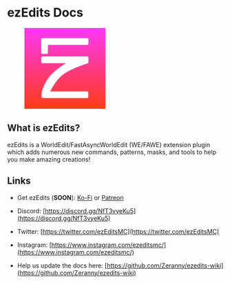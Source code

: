 # ezEdits Docs

<div align="left">

<figure><img src=".gitbook/assets/logofinal5.png" alt="" width="188"><figcaption></figcaption></figure>

</div>

## What is ezEdits?

ezEdits is a WorldEdit/FastAsyncWorldEdit (WE/FAWE) extension plugin which adds numerous new commands, patterns, masks, and tools to help you make amazing creations!

## Links

* Get ezEdits (**SOON**): [Ko-Fi](https://ko-fi.com/ezedits) or [Patreon](https://www.patreon.com/ezedits)
* Discord: [https://discord.gg/NfT3vyeKu5](https://discord.gg/NfT3vyeKu5)
* Twitter: [https://twitter.com/ezEditsMC](https://twitter.com/ezEditsMC)
* Instagram: [https://www.instagram.com/ezeditsmc/](https://www.instagram.com/ezeditsmc/)
  
* Help us update the docs here: [https://github.com/Zeranny/ezedits-wiki](https://github.com/Zeranny/ezedits-wiki)
